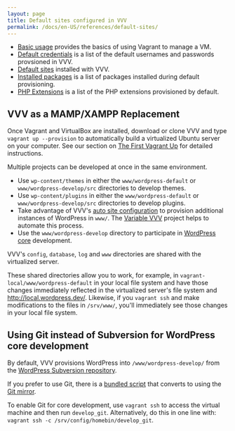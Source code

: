 ```yaml
---
layout: page
title: Default sites configured in VVV
permalink: /docs/en-US/references/default-sites/
---
```


* [Basic usage](basic-usage.md) provides the basics of using Vagrant to manage a VM.
* [Default credentials](default-credentials.md) is a list of the default usernames and passwords provsioned in VVV.
* [Default sites](default-sites.md) installed with VVV.
* [Installed packages](installed-packages.md) is a list of packages installed during default provisioning.
* [PHP Extensions](php-extensions.md) is a list of the PHP extensions provisioned by default.

## VVV as a MAMP/XAMPP Replacement

Once Vagrant and VirtualBox are installed, download or clone VVV and type `vagrant up --provision` to automatically build a virtualized Ubuntu server on your computer. See our section on [The First Vagrant Up](#installation---the-first-vagrant-up) for detailed instructions.

Multiple projects can be developed at once in the same environment.

* Use `wp-content/themes` in either the `www/wordpress-default` or `www/wordpress-develop/src` directories to develop themes.
* Use `wp-content/plugins` in either the `www/wordpress-default` or `www/wordpress-develop/src` directories to develop plugins.
* Take advantage of VVV's [auto site configuration](https://github.com/varying-vagrant-vagrants/vvv/wiki/Auto-site-Setup) to provision additional instances of WordPress in `www/`. The [Variable VVV](https://github.com/bradp/vv) project helps to automate this process.
* Use the `www/wordpress-develop` directory to participate in [WordPress core](https://make.wordpress.org/core) development.

VVV's `config`, `database`, `log` and `www` directories are shared with the virtualized server.

These shared directories allow you to work, for example, in `vagrant-local/www/wordpress-default` in your local file system and have those changes immediately reflected in the virtualized server's file system and http://local.wordpress.dev/. Likewise, if you `vagrant ssh` and make modifications to the files in `/srv/www/`, you'll immediately see those changes in your local file system.

## Using Git instead of Subversion for WordPress core development

By default, VVV provisions WordPress into `/www/wordpress-develop/` from the [WordPress Subversion repository](https://develop.svn.wordpress.org/).

If you prefer to use Git, there is a [bundled script](https://github.com/Varying-Vagrant-Vagrants/VVV/blob/master/config/homebin/develop_git) that converts to using the [Git mirror](https://develop.git.wordpress.org).

To enable Git for core development, use `vagrant ssh` to access the virtual machine and then run `develop_git`. Alternatively, do this in one line with: `vagrant ssh -c /srv/config/homebin/develop_git`.
